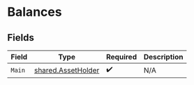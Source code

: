 # Balances


## Fields

| Field                                                           | Type                                                            | Required                                                        | Description                                                     |
| --------------------------------------------------------------- | --------------------------------------------------------------- | --------------------------------------------------------------- | --------------------------------------------------------------- |
| `Main`                                                          | [shared.AssetHolder](../../../pkg/models/shared/assetholder.md) | :heavy_check_mark:                                              | N/A                                                             |